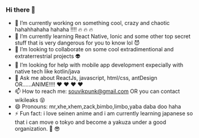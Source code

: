 ### Hi there 👋

- 🔭 I’m currently working on something cool, crazy and chaotic hahahhahaha hahaha !!!! :fire: :fire: :fire:
- 🌱 I’m currently learning React Native, Ionic and some other top secret stuff that is very dangerous for you to know lol :smiling_imp:
- 👯 I’m looking to collaborate on some cool extradimentional and extraterrestrial projects :alien:
- 🤔 I’m looking for help with mobile app development expecially with native tech like kotlin/java
- 💬 Ask me about ReactJs, javascript, html/css, antDesign OR......ANIME!!!! :heart: :heart: :heart: :heart:
- 📫 How to reach me: souvikpunk@gmail.com OR you can contact wikileaks :stuck_out_tongue_closed_eyes:
- 😄 Pronouns: mr,xhe,xhem,zack,bimbo,limbo,yaba daba doo haha
- ⚡ Fun fact: i love seinen anime and i am currently learning japanese so that i can move o tokyo and become a yakuza under a good organization. :metal: :sunglasses:

